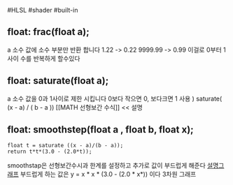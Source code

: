#HLSL #shader #built-in 

## float: frac(float a);
a 소수 값에 소수 부분만 반환 합니다
1.22 -> 0.22     9999.99 -> 0.99 
이걸로 0부터 1사이 수를 반복하게 할수있다

## float: saturate(float a);
a 소수 값을 0과 1사이로 제한 시킵니다
0보다 작으면 0, 보다크면 1
사용 ) saturate( (x - a) / ( b - a ))
[[MATH 선형보간 수식]] << 설명

## float: smoothstep(float a , float b, float x);
```cg
float t = saturate ((x - a)/(b - a));
return t*t*(3.0 - (2.0*t));
```
smoothstap은 선형보간수시과 한계를 설정하고 추가로 값이 부드럽게 해준다
[설명그래프](https://www.desmos.com/calculator/6cx02nwuzc)
부드럽게 하는 값은 y = x * x * (3.0 - (2.0 * x*)) 이다 3차원 그래프
